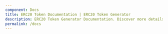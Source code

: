 ```yaml
---
component: Docs
title: ERC20 Token Documentation | ERC20 Token Generator
description: ERC20 Token Generator Documentation. Discover more details about ERC20 source code, analysis and features. 
permalink: /docs
---
```

